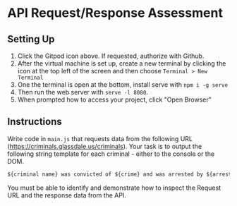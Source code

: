 # API Request/Response Assessment

## Setting Up

1. Click the Gitpod icon above. If requested, authorize with Github.
2. After the virtual machine is set up, create a new terminal by clicking the icon at the top left of the screen and then choose `Terminal > New Terminal` 
3. One the terminal is open at the bottom, install serve with `npm i -g serve`
4. Then run the web server with `serve -l 8080`.
5. When prompted how to access your project, click "Open Browser"

## Instructions

Write code in `main.js` that requests data from the following URL (https://criminals.glassdale.us/criminals). Your task is to output the following string template for each criminal - either to the console or the DOM.

```txt
${criminal name} was convicted of ${crime} and was arrested by ${arresting officer}
```

You must be able to identify and demonstrate how to inspect the Request URL and the response data from the API.

